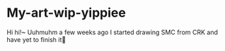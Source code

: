 # My-art-wip-yippiee
Hi hi!~ Uuhmuhm a few weeks ago I started drawing SMC from CRK and have yet to finish it🥀
